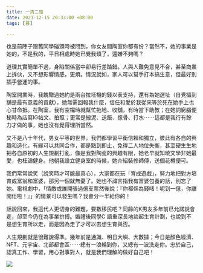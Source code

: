 ```yaml
---
title: 一清二楚
date: 2021-12-15 20:33:00 +08:00
tags: [暮]

---
```


  
  
  
也是前陣子跟舊同學碰頭時被問到，你女友間陶室你都有份？當然不，她的事業是她的，不是我的，平日相處時她已覺我煩了，還嫌不夠嗎？

  
道理其實簡單不過，身陷關係當中卻易行差踏錯。人與人難免意見不合，甚至商業上拆伙，又不想影響情感，更煩。情況就如，家人可以幫手打本搞生意，但最好別插手營運的事。

  
陶室開業時，我餽贈過她約是兩台拉坯機的錢以表支持，還有為她選址（自覺搵到舖是最有意義的貢獻），她無需回報我什麼，信任和愛於我從來等於死在她手上也心甘命抵。在陶室，我有空檔時就幫忙拖地、收舖，有時當下助教；在她詞窮腦便秘時為店寫IG帖文、拍照；更常是搬泥、送飯、揼骨、打水⋯⋯這都是我行有餘力才做的事，她也沒有覺得理所當然。

  
又不是八十年代，男女平等的世界，我們都學習平衡信賴和獨立，彼此有各自的興趣和造化，有緣可以共同合作，都是點到即止，免得二人地位失衡，甚至硬生生地把各自原初的人生規劃打亂，像是我對陶瓷的興趣有限，她老早就知曉文學非她最愛，也枉論健身。他朝我設立健身室的時候，她介紹裝修師傅，送個花樽便可。

  
我們常常說笑（說笑時才可能最真心），大家都在玩「育成遊戲」，努力地把對方培育成富翁和富婆，那另一個就無憂了。她也不諱言指我有富婆包養的話，別忘了她。電視劇中，「情敵或誰開張過億支票然後說：『你都係為錢啫！呢到一億，你離開佢啦！』」的情景可以發生嗎？我會分一半給你的！

  
話說回來，我這代人更切身的難題，要數移民吧？同齡的K男友多年前已允諾說會走，卻至今仍在為事業拚搏。婚禮後同學C 語重深長地談起生育計劃，也說到不是想生育所以走，而是因為走了才可以去想生育與否。

  
人生規劃就是很難說得準。幾年前是通識、明日大嶼、大數據；今日是顏色經濟、NFT、元宇宙、北部都會區⋯⋯總有一浪輪到你，又總有一波洗走你。忠於自己，認真工作、學習，用心對事對人，就是我們理解的做好自己吧！
  
  
[![](https://blogger.googleusercontent.com/img/a/AVvXsEgeqK63H72J9olmxt5prjY5279mKSG2yfNCUXr0dZNawlZzA26zhrl48UigHT37nVDqsCx4xO8lV1bDSwImP170cXLDUWGhWl7ubIBfE7eW7d8DzIlL-R2i2aduPBF5bPlmzw-2aCX2oc7K3ICigXuQVlhZYLIF2B3d3MH2KGbfgsbPBKss8y0J7v5s=s320)](https://blogger.googleusercontent.com/img/a/AVvXsEgeqK63H72J9olmxt5prjY5279mKSG2yfNCUXr0dZNawlZzA26zhrl48UigHT37nVDqsCx4xO8lV1bDSwImP170cXLDUWGhWl7ubIBfE7eW7d8DzIlL-R2i2aduPBF5bPlmzw-2aCX2oc7K3ICigXuQVlhZYLIF2B3d3MH2KGbfgsbPBKss8y0J7v5s=s2304)

  
